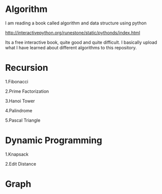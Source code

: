 # Algorithm

I am reading a book called algorithm and data structure using python

http://interactivepython.org/runestone/static/pythonds/index.html

Its a free interactive book, quite good and quite difficult. I basically upload what I have learned about different algorithms to this repository.

# Recursion

1.Fibonacci

2.Prime Factorization

3.Hanoi Tower

4.Palindrome

5.Pascal Triangle

# Dynamic Programming

1.Knapsack

2.Edit Distance

# Graph
